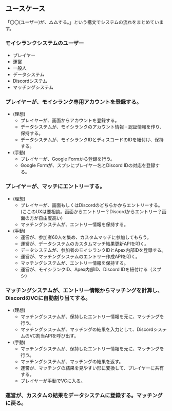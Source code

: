 ## ユースケース

「〇〇(ユーザー)が、△△する。」という構文でシステムの流れをまとめています。

### モイシランクシステムのユーザー
  * プレイヤー
  * 運営
  * 一般人
  * データシステム
  * Discordシステム
  * マッチングシステム

### プレイヤーが、モイシランク専用アカウントを登録する。

* (理想)
    * プレイヤーが、画面からアカウントを登録する。
    * データシステムが、モイシランクのアカウント情報・認証情報を作り、保持する。 
    * データシステムが、モイシランクIDとディスコードのIDを紐付け、保持する。
* (手動)
    * プレイヤーが、Google Formから登録を行う。
    * Google Formが、スプシにプレイヤー名とDiscord IDの対応を登録する。

### プレイヤーが、マッチにエントリーする。
* (理想)
    * プレイヤーが、画面もしくはDiscordのどちらかからエントリーする。(ここのUXは要相談。画面からエントリー？Discordからエントリー？画面の方が自由度高い)
    * マッチングシステムが、エントリー情報を保持する。
* (手動)
    * 運営が、参加者60人を集め、カスタムマッチに参加してもらう。
    * 運営が、データシステムのカスタムマッチ結果更新APIを叩く。
    * データシステムが、参加者のモイシランクIDとApex内部IDを登録する。
    * 運営が、マッチングシステムのエントリー作成APIを叩く。
    * マッチングシステムが、エントリー情報を保持する。
    * 運営が、モイシランクID、Apex内部ID、Discord IDを紐付ける（スプシ）

### マッチングシステムが、エントリー情報からマッチングを計算し、DiscordのVCに自動割り当てする。

* (理想)
    * マッチングシステムが、保持したエントリー情報を元に、マッチングを行う。
    * マッチングシステムが、マッチングの結果を入力として、DiscordシステムのVC割当APIを呼び出す。
* (手動)
    * マッチングシステムが、保持したエントリー情報を元に、マッチングを行う。
    * マッチングシステムが、マッチングの結果を返す。
    * 運営が、マッチングの結果を見やすい形に変換して、プレイヤーに共有する。
    * プレイヤーが手動でVCに入る。

### 運営が、カスタムの結果をデータシステムに登録する。マッチングに戻る。


